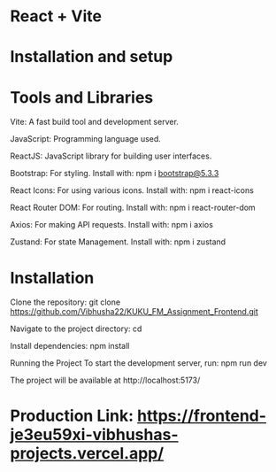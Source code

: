 # React + Vite

# Installation and setup

# Tools and Libraries

Vite: A fast build tool and development server.

JavaScript: Programming language used.

ReactJS: JavaScript library for building user interfaces.

Bootstrap: For styling. Install with: npm i bootstrap@5.3.3

React Icons: For using various icons. Install with: npm i react-icons

React Router DOM: For routing. Install with: npm i react-router-dom

Axios: For making API requests. Install with: npm i axios

Zustand: For state Management. Install with: npm i zustand

# Installation

Clone the repository: git clone https://github.com/Vibhusha22/KUKU_FM_Assignment_Frontend.git

Navigate to the project directory: cd

Install dependencies: npm install

Running the Project To start the development server, run: npm run dev

The project will be available at http://localhost:5173/

# Production Link: https://frontend-je3eu59xi-vibhushas-projects.vercel.app/
